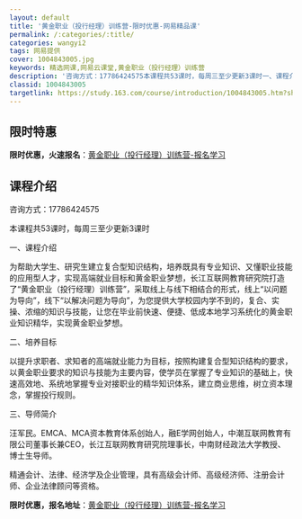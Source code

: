```yaml
---
layout: default
title: '黄金职业（投行经理）训练营-限时优惠-网易精品课'
permalink: /:categories/:title/
categories: wangyi2
tags: 网易提供
cover: 1004843005.jpg
keywords: 精选网课,网易云课堂,黄金职业（投行经理）训练营
description: '咨询方式：17786424575本课程共53课时，每周三至少更新3课时一、课程介绍为帮助大学生、研究生建立复合型知识结构'
classid: 1004843005
targetlink: https://study.163.com/course/introduction/1004843005.htm?share=1&shareId=1025206652&utm_campaign=share&utm_medium=iphoneShare&utm_source=&utm_u=1025206652
---
```


## 限时特惠

**限时优惠，火速报名**：[黄金职业（投行经理）训练营-报名学习](https://study.163.com/course/introduction/1004843005.htm?share=1&shareId=1025206652&utm_campaign=share&utm_medium=iphoneShare&utm_source=&utm_u=1025206652)

## 课程介绍

咨询方式：17786424575

本课程共53课时，每周三至少更新3课时

一、课程介绍

为帮助大学生、研究生建立复合型知识结构，培养既具有专业知识、又懂职业技能的应用型人才，实现高端就业目标和黄金职业梦想，长江互联网教育研究院打造了“黄金职业（投行经理）训练营”，采取线上与线下相结合的形式，线上“以问题为导向”，线下“以解决问题为导向”，为您提供大学校园内学不到的，复合、实操、浓缩的知识与技能，让您在毕业前快速、便捷、低成本地学习系统化的黄金职业知识精华，实现黄金职业梦想。

二、培养目标

以提升求职者、求知者的高端就业能力为目标，按照构建复合型知识结构的要求，以黄金职业要求的知识与技能为主要内容，使学员在掌握了专业知识的基础上，快速高效地、系统地掌握专业对接职业的精华知识体系，建立商业思维，树立资本理念，掌握投行规则。

三、导师简介

汪军民。EMCA、MCA资本教育体系创始人，融E学网创始人，中潮互联网教育有限公司董事长兼CEO，长江互联网教育研究院理事长，中南财经政法大学教授、博士生导师。

精通会计、法律、经济学及企业管理，具有高级会计师、高级经济师、注册会计师、企业法律顾问等资格。

**限时优惠，报名地址**：[黄金职业（投行经理）训练营-报名学习](https://study.163.com/course/introduction/1004843005.htm?share=1&shareId=1025206652&utm_campaign=share&utm_medium=iphoneShare&utm_source=&utm_u=1025206652)

